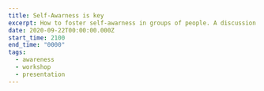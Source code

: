 ```yaml
---
title: Self-Awarness is key
excerpt: How to foster self-awarness in groups of people. A discussion led by Severin on self-awareness in groups.
date: 2020-09-22T00:00:00.000Z
start_time: 2100
end_time: "0000"
tags:
  - awareness
  - workshop
  - presentation
---
```

